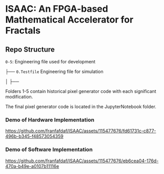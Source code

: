 # **ISAAC: An FPGA-based Mathematical Accelerator for Fractals**

## Repo Structure
`0-5`: Engineering file used for development

├── `0.Testfile` Engineering file for simulation

│
├──

Folders 1-5 contain historical pixel generator code with each significant modification. 

The final pixel generator code is located in the JupyterNotebook folder.



### Demo of Hardware Implementation

https://github.com/franfafdaf/ISAAC/assets/115477676/fd61731c-c877-496b-b345-f48573054359

### Demo of Software Implementation

https://github.com/franfafdaf/ISAAC/assets/115477676/eb6cea04-176d-470a-b49e-a0107b11116e